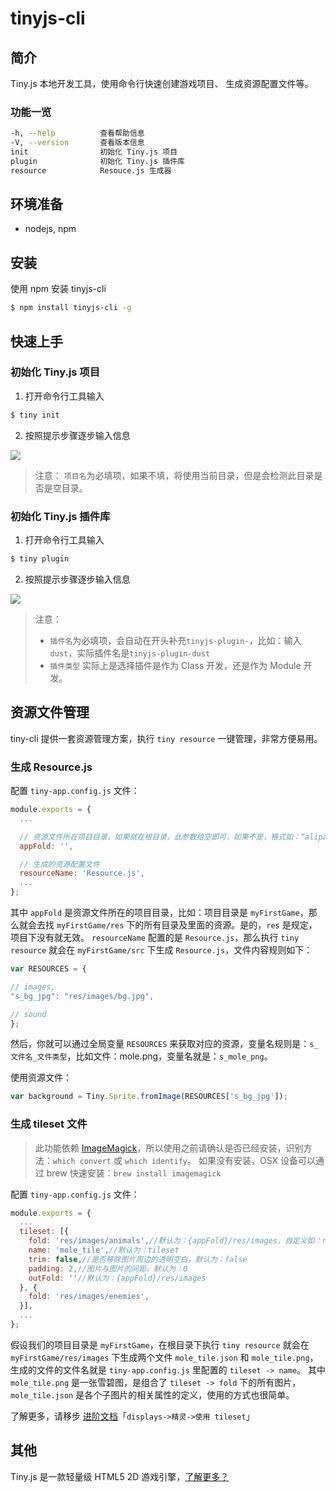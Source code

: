 # tinyjs-cli

## 简介

Tiny.js 本地开发工具，使用命令行快速创建游戏项目、 生成资源配置文件等。

### 功能一览

```bash
-h, --help          查看帮助信息
-V, --version       查看版本信息
init                初始化 Tiny.js 项目
plugin              初始化 Tiny.js 插件库
resource            Resouce.js 生成器
```

## 环境准备

- nodejs, npm

## 安装

使用 npm 安装 tinyjs-cli
```bash
$ npm install tinyjs-cli -g
```

## 快速上手

### 初始化 Tiny.js 项目

1. 打开命令行工具输入
  ```bash
  $ tiny init
  ```

2. 按照提示步骤逐步输入信息

  ![](https://zos.alipayobjects.com/rmsportal/bXkeJVrvbxoeAnOEPVmM.gif)
> 注意： `项目名`为必填项，如果不填，将使用当前目录，但是会检测此目录是否是空目录。

### 初始化 Tiny.js 插件库

1. 打开命令行工具输入
  ``` bash
  $ tiny plugin
  ```

2. 按照提示步骤逐步输入信息

  ![](https://zos.alipayobjects.com/rmsportal/zLdwzpBzbQUNyLBpjjmK.gif)
> 注意：
>
> - `插件名`为必填项，会自动在开头补充`tinyjs-plugin-`，比如：输入`dust`，实际插件名是`tinyjs-plugin-dust`
> - `插件类型` 实际上是选择插件是作为 Class 开发，还是作为 Module 开发。

## 资源文件管理

tiny-cli 提供一套资源管理方案，执行 `tiny resource` 一键管理，非常方便易用。

### 生成 Resource.js

配置 `tiny-app.config.js` 文件：

``` js
module.exports = {
  ...

  // 资源文件所在项目目录，如果就在根目录，此参数给空即可，如果不是，格式如：“alipay/tiny/games/”
  appFold: '',

  // 生成的资源配置文件
  resourceName: 'Resource.js',
  ...
};
```

其中 `appFold` 是资源文件所在的项目目录，比如：项目目录是 `myFirstGame`，那么就会去找 `myFirstGame/res` 下的所有目录及里面的资源。是的，`res` 是规定，项目下没有就无效。
`resourceName` 配置的是 `Resource.js`，那么执行 `tiny resource` 就会在 `myFirstGame/src` 下生成 `Resource.js`，文件内容规则如下：

``` js
var RESOURCES = {

// images,
"s_bg_jpg": "res/images/bg.jpg",

// sound
};
```

然后，你就可以通过全局变量 `RESOURCES` 来获取对应的资源，变量名规则是：`s_文件名_文件类型`，比如文件：mole.png，变量名就是：`s_mole_png`。

使用资源文件：

``` js
var background = Tiny.Sprite.fromImage(RESOURCES['s_bg_jpg']);
```

### 生成 tileset 文件

> 此功能依赖 [ImageMagick](https://www.imagemagick.org)，所以使用之前请确认是否已经安装，识别方法：`which convert` 或 `which identify`。
> 如果没有安装，OSX 设备可以通过 brew 快速安装：`brew install imagemagick`

配置 `tiny-app.config.js` 文件：

``` js
module.exports = {
  ...
  tileset: [{
    fold: 'res/images/animals',//默认为：{appFold}/res/images，自定义如：res/images/animals
    name: 'mole_tile',//默认为：tileset
    trim: false,//是否移除图片周边的透明空白，默认为：false
    padding: 2,//图片与图片的间距，默认为：0
    outFold: ''//默认为：{appFold}/res/images
  }, {
    fold: 'res/images/enemies',
  }],
  ...
};
```

假设我们的项目目录是 `myFirstGame`，在根目录下执行 `tiny resource` 就会在 `myFirstGame/res/images` 下生成两个文件 `mole_tile.json` 和 `mole_tile.png`，生成的文件的文件名就是 `tiny-app.config.js` 里配置的 `tileset -> name`。
其中 `mole_tile.png` 是一张雪碧图，是组合了 `tileset -> fold` 下的所有图片，`mole_tile.json` 是各个子图片的相关属性的定义，使用的方式也很简单。

了解更多，请移步 [进阶文档](http://tinyjs.net/#/tutorial/advanced/displays/sprite)「`displays->精灵->使用 tileset`」

## 其他

Tiny.js 是一款轻量级 HTML5 2D 游戏引擎，[了解更多？](http://tinyjs.net)
